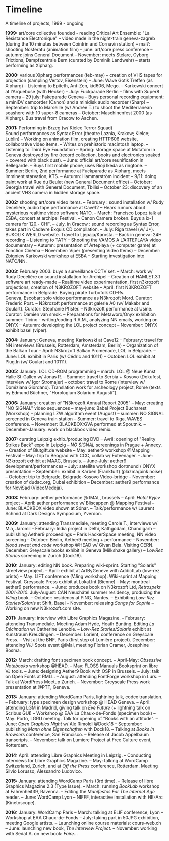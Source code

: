 # Timeline

A timeline of projects, 1999 - ongoing

**1999:** art/core collective founded - reading Critical Art Ensemble: "La Résistance Electronique" – video made in the night-train geneva-zagreb (during the 10 minutes between Cointrin and Cornavin station) – mai?: shooting Nosferatu (animation film) – june: art/core press conference – autumn: joins General Document – November: meets Stelarc, Cyborg Frictions, Dampfzentrale Bern (curated by Dominik Landwehr) – starts performing as Xipharg.

**2000:** various Xipharg performances (feb-may) – creation of VHS tapes for projection (sampling Vertov, Eisenstein) – June: Wave Gotik Treffen (as Xipharg) – Listening to Epiteth, Ant-Zen, kid606, Mego. – Karkowski concert at l'Arquebuse (with Hecker) – July: Fuckparade Berlin – films with Super8 camera – 29 july: Fakeparade Geneva – Buys personal recording equipment: a miniDV camcorder (Canon) and a minidisk audio recorder (Sharp) – September: trip to Marseille (w/ Andrée T.) to shoot the Mediterranean seashore with 10 super-8 cameras – October: Maschinenfest 2000 (as Xipharg). Bus travel from Cracow to Aachen. 

**2001:** Performing in Brzeg (w/ Kielce Terror Squad)  
Sound performances as Syntax Error (theatre Laznia, Krakow; Kielce; Lublin) – Working on animation film, creating HTTP606 website, collaborative video items. – Writes on prehistoric macintosh laptop. – 
Listening to Third Eye Foundation – Spring: storage space at Motatom in Geneva destroyed by fire (record collection, books and electronics soaked + covered with black dust). – June: official art/core reunification in Bellegarde. – Buys first mobile phone, uses Rioji Ikeda as ringtone. – Summer: Berlin, 2nd performance at Fuckparade as Xipharg, meets Imminent starvation, KTS. – Autumn: Hammarström incident – 9/11: doing paint work at Rue du Beulet (new General Document office) – October: Georgia travel with General Document, Tbilisi – October 23: discovery of an ancient VHS camera in hidden storage space.

**2002:** shooting art/core video items. – February : sound installation w/ Rudy Decelière, audio tape performance at Cave12 – Hears rumors about mysterious realtime video software NATO. – March: Francisco Lopez talk at ESBA, concert at archipel Festival. – Canon Camera broken. Buys a ix-1 camera for 120.- CHF. – July, in Cracow : sound recording as Syntax Error, takes part in Cadavre Exquis CD compilation. – July: Riga travel (w/ J*). BUKOLIK WERLD website. Travel to Ljepaja/Karosta. – Back in geneva: 24H recording – Listening to TATY – Shooting the VAMOS A L’ARTEPLAYA video documentary – Autumn: presentation of Arteplaya (+ computer game) at Fonction Cinéma – November: Viper (presenting Video Items) – December: Zbigniew Karkowski workshop at ESBA – Starting investigation into NATO/NN.

**2003:** February 2003: buys a surveillance CCTV set. – March: work w/ Rudy Decelière on sound installation for Archipel – Creation of HAMLET.3.1 software art ready-made – Realtime video experimentation, first n3krozoft projections, creation of N3KROZOFT website – April: first N3KROZOFT performance in Belgrade. Buying pirate Turbofolk CD-Rs.  
Geneva, Escobar: solo video performance as N3krozoft Mord. Curator: Frederic Post. – N3krozoft performance at galerie A0 (w/ Makabr and Goulart). Curator: Stephanie Pfister. – N3krozoft performance at Usine. Curator: Damien van smok. – Preparations for Metaworx/Onyx exhibition  
summer: Ticino - writing/coding R.A.M., analyzing NN emails, working on ONYX – Autumn: developing the LOL project concept – November: ONYX exhibit basel (viper).

**2004:** January: Geneva, meeting Karkowski at Cave12 – February: travel for NN interviews (Brussels, Rotterdam, Amsterdam, Berlin) – Organization of the Balkan Tour – April: N3krozoft Balkan Promenade, LOL in Belgrade. – June: LOL exhibit in Paris (w/ Cédric and 10111) – October: LOL exhibit at Plug.In (w/ Goulart and 10111).

**2005:** January: LOL CD-ROM programming – march: LOL @ Neue Kunst Halle St-Gallen w/ Jonas R. – Summer: travel to Serbia + Kosovo (Dokufest, interview w/ Igor Stromajer) – october: travel to Rome (interview w/ Domiziana Giordano). Translation work for archeology project, Rome (texts by Edmund Büchner, "Horologium Solarium Augusti").

**2006:** January: creation of "N3krozoft Annual Report 2005" – May: creating "NO SIGNAL" video sequences – may-june: Babel Project Bucharest (Workshop) – planning LZW algorithm event (August) – summer: NO SIGNAL screened in Geneva train station – Summer: travel to Riga, WAVES conference. – November: BLACKBOX:GVA performed at Spoutnik. – December-January: work on blackbox video remix.

**2007:** curating Leipzig exhib./producing DVD – Avril: opening of "Reality Strikes Back" expo in Leipzig – *NO SIGNAL* screenings in Prague + Annecy. – Creation of Blutgift.de website – May: aether9 workshop @Mapping Festival – May: trip to Beograd with CCC, collab w/ Exteenager. – June: N3krozoft exhibit at MAAC, Brussels. – June-July: aether9 development/performances – July: satellite workshop dortmund / ONYX presentation – September: exhibit in Karben (Frankfurt) (plazma/pink noise) – October: trip to Belgrade, Belgrade-Kosovo Video-bridge – November: creation of dudac.org, Dubai exhibition – December: aether9 performance for NoviSad (VideoMedeja).

**2008:** February: aether performance @ IMAL, brussels – April: *Hotel Kyjev* project – April: aether performance w/ Bliscappen @ Mapping Festival – June: BLACKBOX video shown at Sónar. – Talk/performance w/ Laurent Schmid at Dark Designs Symposium, Yverdon.

**2009:** January: attending Transmediale, meeting Carole T., interviews w/ Mia, Jaromil – February: India project in Delhi, Kathgodam, Chandigarh – publishing Aether9 proceedings – Paris HackerSpace meeting, NN video screening – October: Berlin, Aether9 meeting + performance – November: *blood sweat and code* workshop @HEAD w/ Givan Bela. Visiting CERN. December: Greyscale books exhibit in Geneva (Milkshake gallery) – *LowRez Stories* screening in Zurich (Dock18). 

**2010:** January: editing NN book. Preparing wiki-sprint. Starting "Solaris" streetview project. – April: exhibit at ArtByGeneve with AddictLab (low-rez prints) – May: LIFT conference (VJing workshop). Wiki-sprint at Mapping Festival. Greyscale Press exhibit at Lokal.Int (Bienne) – May: montreal aether9 performance. – June: produces book on N3krozoft Ltd, *Retrospekt 2001-2010*. July-August: CAN Neuchâtel summer residency, producing the *VJing* book. – October: residency at PiNG, Nantes. – Exhibiting *Low-Rez Stories/Solaris* at Shift, Basel – November: releasing *Songs for Sophie* – Working on new N3krozoft.com site.

**2011:** January: interview with Libre Graphics Magazine. – 
February: attending Transmediale. Meeting Adam Hyde, Heath Bunting. 
Editing *La Décimation* w/ Catherine Lenoble. – 
*Low-Rez Stories/Solaris* exhibit at Kunstraum Kreuzlingen. – 
December: Lorient, conference on Greyscale Press. – 
Visit at the BNF, Paris (first step of Lumière project). December: attending WJ-Spots event @iMal, meeting Florian Cramer, Josephine Bosma.

**2012:** March: drafting font specimen book concept. – April-May: *Obsessive Notebooks* workshop @HEAD. – May: FLOSS Manuals Booksprint on libre VJ tools. – June: designing Aether9 Book with OSP in Brussels. – July: talk on Open Fonts at RMLL. – August: attending FontForge workshop in Lurs. – Talk at WordPress Meetup Zurich. – November: Greyscale Press work presentation at @PTT, Geneva.

**2013:** January: attending WordCamp Paris, lightning talk, codex translation. – February: type specimen design workshop @ HEAD Geneva. – April: attending LGM in Madrid, giving talk on *Eve Future* (+ lightning talk on Scribus GUI) – Workshop @ EAA La Chaux-de-Fonds (specimen book) – May: Porto, LGRU meeting. Talk for opening of "Books with an attitude". – June: *Open Graphics Night* w/ Ale Rimoldi @Dock18 – 
September: publishing *Mann ohne Eigenschaften* with Dock18. – 
Talking at *Books in Browsers* conference, San Francisco. – Release of Jacob Appelbaum transcripts. – November: talk on Lumiere Project at Free Culture event, Rotterdam.

**2014:** April: attending Libre Graphics Meeting in Leipzig. – Conducting interviews for Libre Graphics Magazine. – May: talking at WordCamp Switzerland, Zurich, and at *Off the Press* conference, Rotterdam. Meeting Silvio Lorusso, Alessandro Ludovico.

**2015:** January: attending WordCamp Paris (3rd time). – Release of libre Graphics Magazine 2.3 (Type Issue). – March: running *BookLab* workshop at Fahrenheit39, Ravenna. – Editing the *Manifestos For The Internet Age* reader. – June: WordCamp Lyon – NIFFF, interactive installation with HE-Arc (Kinetoscope).

**2016:** January: WordCamp Paris – March: talking at ELIF conference, Lyon – Workshop at EAA Chaux-de-Fonds – July: taking part in 50JPG exhibition, meeting Google artists. – Launching online course materials: cours-web.ch – June: launching new book, *The Interview Project*. – November: working with Sedat A. on new book: *Faire*...


